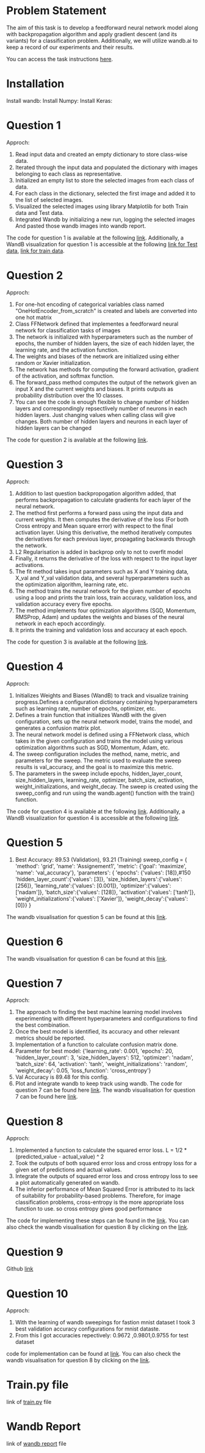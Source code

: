 # Problem Statement

The aim of this task is to develop a feedforward neural network model along with backpropagation algorithm and apply gradient descent (and its variants) for a classification problem. Additionally, we will utilize wandb.ai to keep a record of our experiments and their results.

You can access the task instructions [here](https://wandb.ai/cs6910_2023/A1/reports/CS6910-Assignment-1--VmlldzozNTI2MDc5).


# Installation

Install wandb: 
Install Numpy: 
Install Keras:

# Question 1
Approch:
1. Read input data and created an empty dictionary to store class-wise data.
2. Iterated through the input data and populated the dictionary with images belonging to each class as representative.
3. Initialized an empty list to store the selected images from each class of data.
4. For each class in the dictionary, selected the first image and added it to the list of selected images.
5. Visualized the selected images using library Matplotlib for both Train data and Test data.
6. Integrated Wandb by initializing a new run, logging the selected images And pasted those wandb images into wandb report.

The code for question 1 is available at the following [link](https://github.com/swapnilmn/Assignment_1-CS6910/blob/master/Assignment_1_Q1.ipynb). Additionally, a WandB visualization for question 1 is accessible at the following [link for Test data](https://wandb.ai/ed22s009/Question_4_Best_Model/reports/Test-Sample-Images-23-03-07-09-46-44---VmlldzozNzE5NDE2?accessToken=5pjoktdiyt55kxfa5ice07170c49t7q51nxsg94urfftg7sqe0lnwlushquvy5el), [link for train data](https://wandb.ai/ed22s009/Question_4_Best_Model/reports/Train-Sample-Images-23-03-07-09-47-46---VmlldzozNzE5NDIz?accessToken=zlhk92dggxsrfawk6vl1sm9ctbeqsng9q8bqm7vvt4r1weaee0pyqodwk4xge1l1).

# Question 2
Approch:
1. For one-hot encoding of categorical variables class named "OneHotEncoder_from_scratch" is created and labels are converted into one hot matrix
2. Class FFNetwork defined that implementes a feedforward neural network for classification tasks of images
3. The network is initialized with hyperparameters such as the number of epochs, the number of hidden layers, the size of each hidden layer, the learning rate, and the activation function.
4. The weights and biases of the network are initialized using either random or Xavier initialization.
5. The network has methods for computing the forward activation, gradient of the activation, and softmax function.
6. The forward_pass method computes the output of the network given an input X and the current weights and biases. It prints outputs as probability distribution over the 10 classes.
7. You can see the code is enough flexible to change number of hidden layers and correspondingly repsectlively number of neurons in each hidden layers. Just changing values when calling class will give changes. Both number of hidden layers and neurons in each layer of hidden layers can be changed

The code for question 2 is available at the following [link](https://github.com/swapnilmn/Assignment_1-CS6910/blob/master/Question_2ipynb.ipynb).

# Question 3
Approch:
1. Addition to last question backpropogation algorithm added, that performs backpropagation to calculate gradients for each layer of the neural network. 
2. The method first performs a forward pass using the input data and current weights. It then computes the derivative of the loss (For both Cross entropy and Mean square error) with respect to the final activation layer. Using this derivative, the method iteratively computes the derivatives for each previous layer, propagating backwards through the network.
3. L2 Regularisation is added in backprop only to not to overfit model
4. Finally, it returns the derivative of the loss with respect to the input layer activations.
5. The fit method takes input parameters such as X and Y training data, X_val and Y_val validation data, and several hyperparameters such as the optimization algorithm, learning rate, etc.
6. The method trains the neural network for the given number of epochs using a loop and prints the train loss, train accuracy, validation loss, and validation accuracy every five epochs.
7. The method implements four optimization algorithms (SGD, Momentum, RMSProp, Adam) and updates the weights and biases of the neural network in each epoch accordingly.
8. It prints the training and validation loss and accuracy at each epoch.

The code for question 3 is available at the following [link](https://github.com/swapnilmn/Assignment_1-CS6910/blob/master/Question_3.ipynb).

# Question 4
Approch:
1. Initializes Weights and Biases (WandB) to track and visualize training progress.Defines a configuration dictionary containing hyperparameters such as learning rate, number of epochs, optimizer, etc.
2. Defines a train function that initializes WandB with the given configuration, sets up the neural network model, trains the model, and generates a confusion matrix plot.
3. The neural network model is defined using a FFNetwork class, which takes in the given configuration and trains the model using various optimization algorithms such as SGD, Momentum, Adam, etc.
4. The sweep configuration includes the method, name, metric, and parameters for the sweep. The metric used to evaluate the sweep results is val_accuracy, and the goal is to maximize this metric.
5. The parameters in the sweep include epochs, hidden_layer_count, size_hidden_layers, learning_rate, optimizer, batch_size, activation, weight_initializations, and weight_decay. The sweep is created using the sweep_config and run using the wandb.agent() function with the train() function.

The code for question 4 is available at the following [link](https://github.com/swapnilmn/Assignment_1-CS6910/blob/master/Assignment_1_Question4.ipynb). Additionally, a WandB visualization for question 4 is accessible at the following [link](https://wandb.ai/ed22s009/Question_4_Best_Model/reports/Question-4--VmlldzozNzA5ODcx).

# Question 5
1. Best Accuracy:  89.53  (Validation), 93.21 (Training)
sweep_config = {
        'method': 'grid',
        'name': 'Assignement1',
        'metric': {'goal': 'maximize', 'name': 'val_accuracy'},
        'parameters': {
          'epochs': {'values': [18]},#150
          'hidden_layer_count':{'values': [3]},
          'size_hidden_layers':{'values': [256]},
          'learning_rate':{'values': [0.001]},
          'optimizer':{'values': ['nadam']},
          'batch_size':{'values': [128]},
          'activation':{'values': ['tanh']},
          'weight_initializations':{'values': ['Xavier']},
          'weight_decay':{'values': [0]}}
        }

The wandb visualisation for question 5 can be found at this [link](https://api.wandb.ai/links/ed22s009/mcze8md4).

# Question 6
The wandb visualisation for question 6 can be found at this [link](https://api.wandb.ai/links/ed22s009/01bhldhw).

# Question 7
Approch:

1. The approach to finding the best machine learning model involves experimenting with different hyperparameters and configurations to find the best combination.
2.  Once the best model is identified, its accuracy and other relevant metrics should be reported. 
3.  Implementation of  a function to calculate confusion matrix done.
4.  Parameter for best model:
    {'learning_rate': 0.001,
    'epochs': 20,
    'hidden_layer_count': 3,
    'size_hidden_layers': 512,
    'optimizer': 'nadam',
    'batch_size': 64,
    'activation': 'tanh',
    'weight_initializations': 'random',
    'weight_decay': 0.05,
    'loss_function': 'cross_entropy'}
 5. Val Accuracy is 89.48 for this config.
 6.  Plot and integrate wandb to keep track using wandb. The code for question 7 can be found here [link](https://github.com/swapnilmn/Assignment_1-CS6910/blob/master/Assignment_1_Question7.ipynb). The wandb visualisation for question 7 can be found here [link](https://wandb.ai/ed22s009/Question_4_Best_Model/reports/undefined-23-03-07-10-06-27---VmlldzozNzE5NTE2?accessToken=8i9nfbgbvu44z24cag0wokh82nxvvx9okpc5uisp5qpxxr0452kdjug93gknn3jz).
    
# Question 8
Approch:
1. Implemented a function to calculate the squared error loss. L = 1/2 * (predicted_value - actual_value) ^ 2
2. Took the outputs of both squared error loss and cross entropy loss for a given set of predictions and actual values.
3. Integrate the outputs of squared error loss and cross entropy loss to see a plot automatically generated on wandb.
4. The inferior performance of Mean Squared Error is attributed to its lack of suitability for probability-based problems. Therefore, for image classification problems, cross-entropy is the more appropriate loss function to use. so cross entropy gives good performance

The code for implementing these steps can be found in the [link](https://github.com/swapnilmn/Assignment_1-CS6910/blob/master/Assignment_1_Question8.ipynb). You can also check the wandb visualisation for question 8 by clicking on the [link](https://wandb.ai/ed22s009/Question_8_comparison?workspace=user-ed22s009).

# Question 9
Github [link](https://github.com/swapnilmn/Assignment_1_CS6910)

# Question 10
Approch:
1. With the learning of wandb sweepings for fastion mnist dataset I took 3 best validation accuracy configurations for mnist dataste.
2. From this I got accuracies repectively: 0.9672 ,0.9801,0.9755 for test dataset

code for implementation can be found at [link](https://github.com/swapnilmn/Assignment_1_CS6910/blob/master/Assignment_1_Question10.ipynb). You can also check the wandb visualisation for question 8 by clicking on the [link](https://wandb.ai/ed22s009/Question_10?workspace=user-ed22s009).

# Train.py file
link of [train.py](https://github.com/swapnilmn/Assignment_1-CS6910/blob/master/train_py.py) file 

# Wandb Report
link of [wandb report](https://wandb.ai/ed22s009/Question_4_Best_Model/reports/CS6910-Assignment-1--VmlldzozNzEzNTk1) file
